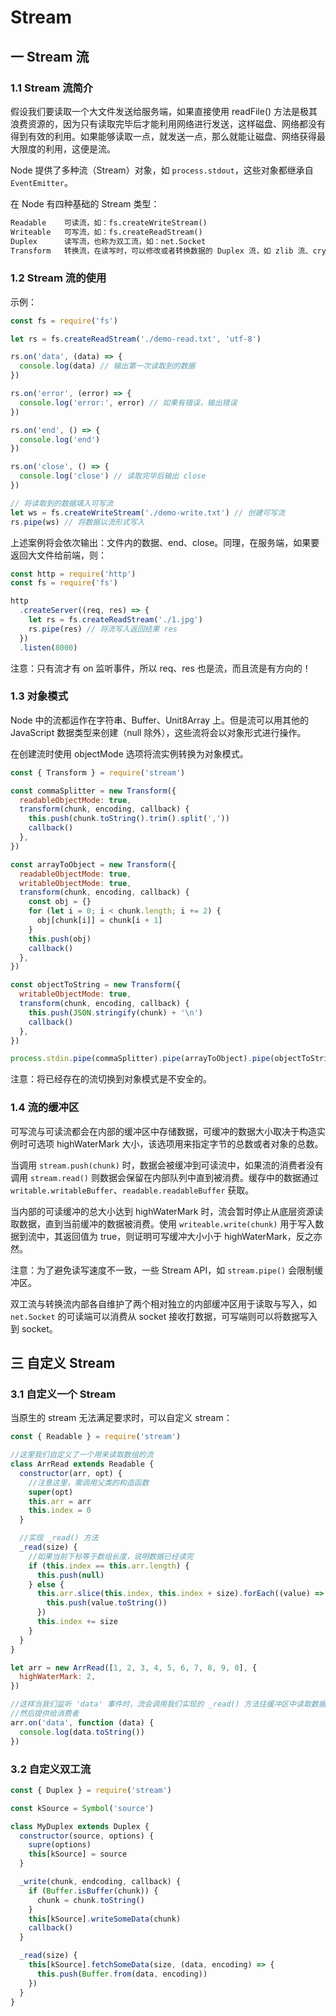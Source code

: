# Stream

## 一 Stream 流

### 1.1 Stream 流简介

假设我们要读取一个大文件发送给服务端，如果直接使用 readFile() 方法是极其浪费资源的，因为只有读取完毕后才能利用网络进行发送，这样磁盘、网络都没有得到有效的利用。如果能够读取一点，就发送一点，那么就能让磁盘、网络获得最大限度的利用，这便是流。

Node 提供了多种流（Stream）对象，如 `process.stdout`，这些对象都继承自 `EventEmitter`。

在 Node 有四种基础的 Stream 类型：

```txt
Readable    可读流，如：fs.createWriteStream()
Writeable   可写流，如：fs.createReadStream()
Duplex      读写流，也称为双工流，如：net.Socket
Transform   转换流，在读写时，可以修改或者转换数据的 Duplex 流，如 zlib 流、crypto 流
```

### 1.2 Stream 流的使用

示例：

```js
const fs = require('fs')

let rs = fs.createReadStream('./demo-read.txt', 'utf-8')

rs.on('data', (data) => {
  console.log(data) // 输出第一次读取到的数据
})

rs.on('error', (error) => {
  console.log('error:', error) // 如果有错误，输出错误
})

rs.on('end', () => {
  console.log('end')
})

rs.on('close', () => {
  console.log('close') // 读取完毕后输出 close
})

// 将读取到的数据填入可写流
let ws = fs.createWriteStream('./demo-write.txt') // 创建可写流
rs.pipe(ws) // 将数据以流形式写入
```

上述案例将会依次输出：文件内的数据、end、close。同理，在服务端，如果要返回大文件给前端，则：

```js
const http = require('http')
const fs = require('fs')

http
  .createServer((req, res) => {
    let rs = fs.createReadStream('./1.jpg')
    rs.pipe(res) // 将流写入返回结果 res
  })
  .listen(8000)
```

注意：只有流才有 on 监听事件，所以 req、res 也是流，而且流是有方向的！

### 1.3 对象模式

Node 中的流都运作在字符串、Buffer、Unit8Array 上。但是流可以用其他的 JavaScript 数据类型来创建（null 除外），这些流将会以对象形式进行操作。

在创建流时使用 objectMode 选项将流实例转换为对象模式。

```js
const { Transform } = require('stream')

const commaSplitter = new Transform({
  readableObjectMode: true,
  transform(chunk, encoding, callback) {
    this.push(chunk.toString().trim().split(','))
    callback()
  },
})

const arrayToObject = new Transform({
  readableObjectMode: true,
  writableObjectMode: true,
  transform(chunk, encoding, callback) {
    const obj = {}
    for (let i = 0; i < chunk.length; i += 2) {
      obj[chunk[i]] = chunk[i + 1]
    }
    this.push(obj)
    callback()
  },
})

const objectToString = new Transform({
  writableObjectMode: true,
  transform(chunk, encoding, callback) {
    this.push(JSON.stringify(chunk) + '\n')
    callback()
  },
})

process.stdin.pipe(commaSplitter).pipe(arrayToObject).pipe(objectToString).pipe(process.stdout)
```

注意：将已经存在的流切换到对象模式是不安全的。

### 1.4 流的缓冲区

可写流与可读流都会在内部的缓冲区中存储数据，可缓冲的数据大小取决于构造实例时可选项 highWaterMark 大小，该选项用来指定字节的总数或者对象的总数。

当调用 `stream.push(chunk)` 时，数据会被缓冲到可读流中，如果流的消费者没有调用 `stream.read()` 则数据会保留在内部队列中直到被消费。缓存中的数据通过 `writable.writableBuffer`、`readable.readableBuffer` 获取。

当内部的可读缓冲的总大小达到 highWaterMark 时，流会暂时停止从底层资源读取数据，直到当前缓冲的数据被消费。使用 `writeable.write(chunk)` 用于写入数据到流中，其返回值为 true，则证明可写缓冲大小小于 highWaterMark，反之亦然。

注意：为了避免读写速度不一致，一些 Stream API，如 `stream.pipe()` 会限制缓冲区。

双工流与转换流内部各自维护了两个相对独立的内部缓冲区用于读取与写入，如 `net.Socket` 的可读端可以消费从 socket 接收打数据，可写端则可以将数据写入到 socket。

## 三 自定义 Stream

### 3.1 自定义一个 Stream

当原生的 stream 无法满足要求时，可以自定义 stream：

```js
const { Readable } = require('stream')

//这里我们自定义了一个用来读取数组的流
class ArrRead extends Readable {
  constructor(arr, opt) {
    //注意这里，需调用父类的构造函数
    super(opt)
    this.arr = arr
    this.index = 0
  }

  //实现 _read() 方法
  _read(size) {
    //如果当前下标等于数组长度，说明数据已经读完
    if (this.index == this.arr.length) {
      this.push(null)
    } else {
      this.arr.slice(this.index, this.index + size).forEach((value) => {
        this.push(value.toString())
      })
      this.index += size
    }
  }
}

let arr = new ArrRead([1, 2, 3, 4, 5, 6, 7, 8, 9, 0], {
  highWaterMark: 2,
})

//这样当我们监听 'data' 事件时，流会调用我们实现的 _read() 方法往缓冲区中读取数据
//然后提供给消费者
arr.on('data', function (data) {
  console.log(data.toString())
})
```

### 3.2 自定义双工流

```js
const { Duplex } = require('stream')

const kSource = Symbol('source')

class MyDuplex extends Duplex {
  constructor(source, options) {
    supre(options)
    this[kSource] = source
  }

  _write(chunk, endcoding, callback) {
    if (Buffer.isBuffer(chunk)) {
      chunk = chunk.toString()
    }
    this[kSource].writeSomeData(chunk)
    callback()
  }

  _read(size) {
    this[kSource].fetchSomeData(size, (data, encoding) => {
      this.push(Buffer.from(data, encoding))
    })
  }
}
```
